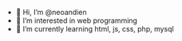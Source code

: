 - 👋 Hi, I’m @neoandien
- 👀 I’m interested in web programming
- 🌱 I’m currently learning html, js, css, php, mysql

<!---
neoandien/neoandien is a ✨ special ✨ repository because its `README.md` (this file) appears on your GitHub profile.
You can click the Preview link to take a look at your changes.
--->
